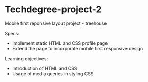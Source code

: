 # Techdegree-project-2

 Mobile first reponsive layout project - treehouse
 
 Specs:
 - Implement static HTML and CSS profile page
 - Extend the page to incorporate mobile first responsive design

 Learning objectives:
 - Introduction of HTML and CSS
 - Usage of media queries in styling CSS
